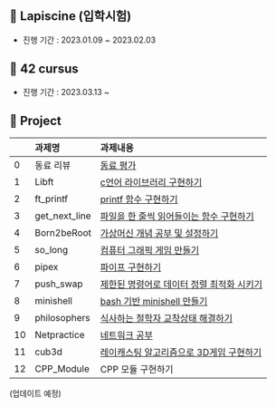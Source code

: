## 🍞 Lapiscine (입학시험)
- 진행 기간 : 2023.01.09 ~ 2023.02.03
  
## 🍞 42 cursus

- 진행 기간 : 2023.03.13 ~


## 🍞 Project
||과제명|과제내용|
|:---|:---|:---|
|0|동료 리뷰|[동료 평가](https://github.com/dpfls0922/42-Seoul/blob/main/%EB%8F%99%EB%A3%8C%20%ED%8F%89%EA%B0%80.md)|
|1|Libft|[c언어 라이브러리 구현하기](42cursus/Libft/README.md)|
|2|ft_printf|[printf 함수 구현하기](42cursus/ft_printf/README.md)|
|3|get_next_line|[파일을 한 줄씩 읽어들이는 함수 구현하기](42cursus/get_next_line/README.md)|
|4|Born2beRoot|[가상머신 개념 공부 및 설정하기](42cursus/born2beroot/born2beroot.md)|
|5|so_long|[컴퓨터 그래픽 게임 만들기](42cursus/so_long/README.md)|
|6|pipex|[파이프 구현하기](42cursus/pipex/README.md)|
|7|push_swap|[제한된 명령어로 데이터 정렬 최적화 시키기](42cursus/push_swap/README.md)|
|8|minishell|[bash 기반 minishell 만들기](https://github.com/dpfls0922/minishell.git)|
|9|philosophers|[식사하는 철학자 교착상태 해결하기](42cursus/philosophers/README.md)|
|10|Netpractice|[네트워크 공부](42cursus/NetPractice/README.md)|
|11|cub3d|[레이캐스팅 알고리즘으로 3D게임 구현하기](https://github.com/dpfls0922/42-cub3d.git)|
|12|CPP_Module|CPP 모듈 구현하기|
 
(업데이트 예정)
